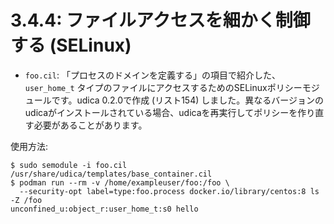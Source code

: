 # **3.4.4**: ファイルアクセスを細かく制御する (SELinux)

* `foo.cil`: 「プロセスのドメインを定義する」の項目で紹介した、`user_home_t` タイプのファイルにアクセスするためのSELinuxポリシーモジュールです。udica 0.2.0で作成 (リスト154) しました。異なるバージョンのudicaがインストールされている場合、udicaを再実行してポリシーを作り直す必要があることがあります。

使用方法:
```console
$ sudo semodule -i foo.cil /usr/share/udica/templates/base_container.cil
$ podman run --rm -v /home/exampleuser/foo:/foo \
  --security-opt label=type:foo.process docker.io/library/centos:8 ls -Z /foo
unconfined_u:object_r:user_home_t:s0 hello
```

